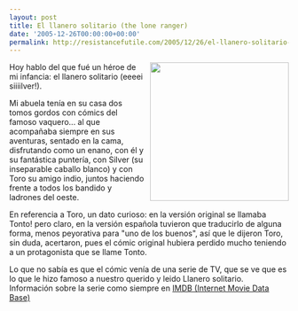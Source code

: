 ```yaml
---
layout: post
title: El llanero solitario (the lone ranger)
date: '2005-12-26T00:00:00+00:00'
permalink: http://resistancefutile.com/2005/12/26/el-llanero-solitario-the-lone-ranger/
---
```

<a href="http://en.wikipedia.org/wiki/The_Lone_Ranger"><img alt="" border="0" src="http://members.tripod.com/~ClaytonMoore/lr_silv8.jpg" style="float:right; margin:0 0 10px 10px;cursor:pointer; cursor:hand;width: 250px;"/></a><a href="http://en.wikipedia.org/wiki/The_Lone_Ranger">
</a>
Hoy hablo del que fu&#233; un h&#233;roe de mi infancia: el llanero solitario (eeeei siiiilver!).

Mi abuela ten&#237;a en su casa dos tomos gordos con c&#243;mics del famoso vaquero... al que acompa&#241;aba siempre en sus aventuras, sentado en la cama, disfrutando como un enano, con &#233;l y su fant&#225;stica punter&#237;a, con Silver (su inseparable caballo blanco) y con Toro su amigo indio, juntos haciendo frente a todos los bandido y ladrones del oeste.

En referencia a Toro, un dato curioso: en la versi&#243;n original se llamaba Tonto! pero claro, en la versi&#243;n espa&#241;ola tuvieron que traducirlo de alguna forma, menos peyorativa para "uno de los buenos", as&#237; que le dijeron Toro, sin duda, acertaron, pues el c&#243;mic original hubiera perdido mucho teniendo a un protagonista que se llame Tonto.

Lo que no sab&#237;a es que el c&#243;mic ven&#237;a de una serie de TV, que se ve que es lo que le hizo famoso a nuestro querido y leido Llanero solitario. Informaci&#243;n sobre la serie como siempre en <a href="http://www.imdb.com/title/tt0041038/">IMDB (Internet Movie Data Base)</a>
